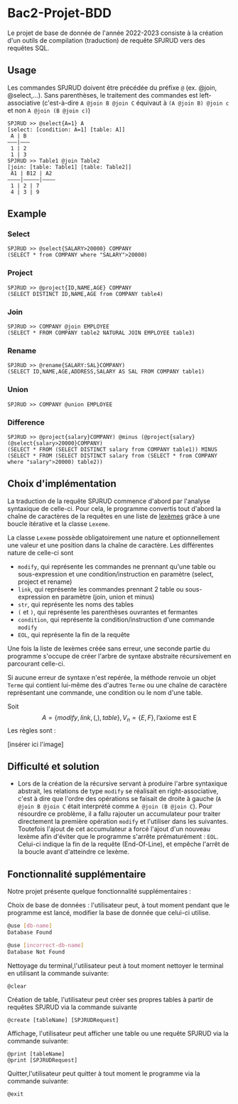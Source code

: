 # Bac2-Projet-BDD

Le projet de base de donnée de l'année 2022-2023 consiste à la création d'un outils de compilation (traduction) de requête SPJRUD vers des requêtes SQL.

## Usage

Les commandes SPJRUD doivent être précédée du préfixe `@` (ex. @join, @select,...).
Sans parenthèses, le traitement des commandes est left-associative (c'est-à-dire `A @join B @join C` équivaut à `(A @join B) @join c` et non `A @join (B @join c)`)
```
SPJRUD >> @select{A=1} A
[select: [condition: A=1] [table: A]]
 A | B
———|———
 1 | 2
 1 | 3
SPJRUD >> Table1 @join Table2
[join: [table: Table1] [table: Table2]]
 A1 | B12 | A2
————|—————|————
 1 | 2 | 7
 4 | 3 | 9
```
## Example
### Select
````
SPJRUD >> @select{SALARY>20000} COMPANY
(SELECT * from COMPANY where "SALARY">20000)
````
### Project
````
SPJRUD >> @project{ID,NAME,AGE} COMPANY
(SELECT DISTINCT ID,NAME,AGE from COMPANY table4)
````
### Join
````
SPJRUD >> COMPANY @join EMPLOYEE
(SELECT * FROM COMPANY table2 NATURAL JOIN EMPLOYEE table3)
````
### Rename
````
SPJRUD >> @rename{SALARY:SAL}COMPANY)
(SELECT ID,NAME,AGE,ADDRESS,SALARY AS SAL FROM COMPANY table1)
````
### Union
````
SPJRUD >> COMPANY @union EMPLOYEE
````
### Difference
````
SPJRUD >> @project{salary}COMPANY) @minus (@project{salary}(@select{salary>20000}COMPANY)
(SELECT * FROM (SELECT DISTINCT salary from COMPANY table1)) MINUS (SELECT * FROM (SELECT DISTINCT salary from (SELECT * from COMPANY where "salary">20000) table2))
````
## Choix d'implémentation

La traduction de la requête SPJRUD commence d'abord par l'analyse syntaxique de celle-ci. Pour cela, le programme convertis tout d'abord la chaîne de caractères de la requêtes en une liste de [lexèmes](https://fr.wikipedia.org/wiki/Lex%C3%A8me) grâce à une boucle itérative et la classe `Lexeme`.

La classe `Lexeme` possède obligatoirement une nature et optionnellement une valeur et une position dans la chaîne de caractère. Les différentes nature de celle-ci sont
- `modify`, qui représente les commandes ne prennant qu'une table ou sous-expression et une condition/instruction en paramètre (select, project et rename)
- `link`, qui représente les commandes prennant 2 table ou sous-expression en paramètre (join, union et minus)
- `str`, qui représente les noms des tables
- `(` et `)`, qui représente les parenthèses ouvrantes et fermantes
- `condition`, qui représente la condition/instruction d'une commande `modify`
- `EOL`, qui représente la fin de la requête

Une fois la liste de lexèmes créée sans erreur, une seconde partie du programme s'occupe de créer l'arbre de syntaxe abstraite récursivement en parcourant celle-ci.

Si aucune erreur de syntaxe n'est repérée, la méthode renvoie un objet `Terme` qui contient lui-même des d'autres `Terme` ou une chaîne de caractère représentant une commande, une condition ou le nom d'une table.

Soit $$A = \{modify , link , ( , ) , table\}, V_n = \{E, F\}, \text{l'axiome est E}$$
Les règles sont :

[insérer ici l'image]

## Difficulté et solution
- Lors de la création de la récursive servant à produire l'arbre syntaxique abstrait, les relations de type `modify` se réalisait en right-associative, c'est à dire que l'ordre des opérations se faisait de droite à gauche (`A @join B @join C` était interprété comme `A @join (B @join C`). 
Pour résourdre ce problème, il a fallu rajouter un accumulateur pour traiter directement la première opération `modify` et l'utiliser dans les suivantes. Toutefois l'ajout de cet accumulateur a forcé l'ajout d'un nouveau lexème afin d'éviter que le programme s'arrête prématurément : `EOL`. Celui-ci indique la fin de la requête (End-Of-Line), et empêche l'arrêt de la boucle avant d'atteindre ce lexème.


## Fonctionnalité supplémentaire
Notre projet présente quelque fonctionnalité supplémentaires :

Choix de base de données : l'utilisateur peut, à tout moment pendant que le programme est lancé, modifier la base de donnée que celui-ci utilise.
```bash
@use [db-name]
Database Found

@use [incorrect-db-name]
Database Not Found
```

Nettoyage du terminal,l'utilisateur peut à tout moment nettoyer le terminal en utilisant la commande suivante:
```
@clear
```
Création de table, l'utilisateur peut créer ses propres tables à partir de requêtes SPJRUD via la commande suivante
```
@create [tableName] [SPJRUDRequest]
```
Affichage, l'utilisateur peut afficher une table ou une requête SPJRUD via la commande suivante:
```
@print [tableName]
@print [SPJRUDRequest]
```
Quitter,l'utilisateur peut quitter à tout moment le programme via la commande suivante: 
```
@exit
```

